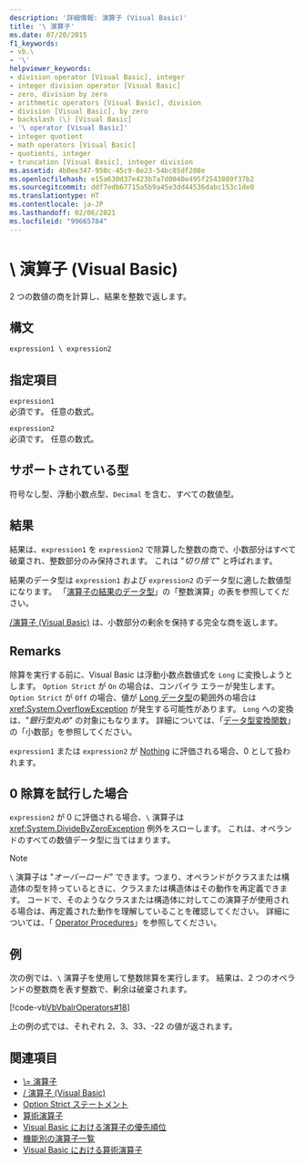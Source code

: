 ```yaml
---
description: '詳細情報: 演算子 (Visual Basic)'
title: '\ 演算子'
ms.date: 07/20/2015
f1_keywords:
- vb.\
- '\'
helpviewer_keywords:
- division operator [Visual Basic], integer
- integer division operator [Visual Basic]
- zero, division by zero
- arithmetic operators [Visual Basic], division
- division [Visual Basic], by zero
- backslash (\) [Visual Basic]
- '\ operator [Visual Basic]'
- integer quotient
- math operators [Visual Basic]
- quotients, integer
- truncation [Visual Basic], integer division
ms.assetid: 4b0ee347-950c-45c9-8e23-54bc85df208e
ms.openlocfilehash: e15a630d37e423b7a7d0040e495f2543889f37b2
ms.sourcegitcommit: ddf7edb67715a5b9a45e3dd44536dabc153c1de0
ms.translationtype: HT
ms.contentlocale: ja-JP
ms.lasthandoff: 02/06/2021
ms.locfileid: "99665784"
---
```

# <a name="-operator-visual-basic"></a>\ 演算子 (Visual Basic)

2 つの数値の商を計算し、結果を整数で返します。  
  
## <a name="syntax"></a>構文  
  
```vb  
expression1 \ expression2  
```  
  
## <a name="parts"></a>指定項目  

 `expression1`  
 必須です。 任意の数式。  
  
 `expression2`  
 必須です。 任意の数式。  
  
## <a name="supported-types"></a>サポートされている型  

 符号なし型、浮動小数点型、`Decimal` を含む、すべての数値型。  
  
## <a name="result"></a>結果  

 結果は、`expression1` を `expression2` で除算した整数の商で、小数部分はすべて破棄され、整数部分のみ保持されます。 これは "*切り捨て*" と呼ばれます。  
  
 結果のデータ型は `expression1` および `expression2` のデータ型に適した数値型になります。 「[演算子の結果のデータ型](data-types-of-operator-results.md)」の「整数演算」の表を参照してください。  
  
 [/演算子 (Visual Basic)](floating-point-division-operator.md) は、小数部分の剰余を保持する完全な商を返します。  
  
## <a name="remarks"></a>Remarks  

 除算を実行する前に、Visual Basic は浮動小数点数値式を `Long` に変換しようとします。 `Option Strict` が `On` の場合は、コンパイラ エラーが発生します。 `Option Strict` が `Off` の場合、値が [Long データ型](../data-types/long-data-type.md)の範囲外の場合は <xref:System.OverflowException> が発生する可能性があります。 `Long` への変換は、"*銀行型丸め*" の対象にもなります。 詳細については、「[データ型変換関数](../functions/type-conversion-functions.md)」の「小数部」を参照してください。  
  
 `expression1` または `expression2` が [Nothing](../nothing.md) に評価される場合、0 として扱われます。  
  
## <a name="attempted-division-by-zero"></a>0 除算を試行した場合  

 `expression2` が 0 に評価される場合、`\` 演算子は <xref:System.DivideByZeroException> 例外をスローします。 これは、オペランドのすべての数値データ型に当てはまります。  
  
> [!NOTE]
> `\` 演算子は "*オーバーロード*" できます。つまり、オペランドがクラスまたは構造体の型を持っているときに、クラスまたは構造体はその動作を再定義できます。 コードで、そのようなクラスまたは構造体に対してこの演算子が使用される場合は、再定義された動作を理解していることを確認してください。 詳細については、「 [Operator Procedures](../../programming-guide/language-features/procedures/operator-procedures.md)」を参照してください。  
  
## <a name="example"></a>例  

 次の例では、`\` 演算子を使用して整数除算を実行します。 結果は、2 つのオペランドの整数商を表す整数で、剰余は破棄されます。  
  
 [!code-vb[VbVbalrOperators#18](~/samples/snippets/visualbasic/VS_Snippets_VBCSharp/VbVbalrOperators/VB/Class1.vb#18)]  
  
 上の例の式では、それぞれ 2、3、33、-22 の値が返されます。  
  
## <a name="see-also"></a>関連項目

- [\\= 演算子](integer-division-assignment-operator.md)
- [/ 演算子 (Visual Basic)](floating-point-division-operator.md)
- [Option Strict ステートメント](../statements/option-strict-statement.md)
- [算術演算子](arithmetic-operators.md)
- [Visual Basic における演算子の優先順位](operator-precedence.md)
- [機能別の演算子一覧](operators-listed-by-functionality.md)
- [Visual Basic における算術演算子](../../programming-guide/language-features/operators-and-expressions/arithmetic-operators.md)
